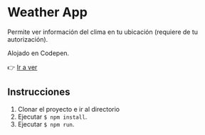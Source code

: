 # Weather App

Permite ver información del clima en tu ubicación (requiere de tu autorización).

Alojado en Codepen.

:point_right: [Ir a ver](https://codepen.io/kurotom/pen/BarrbeR)


## Instrucciones

1. Clonar el proyecto e ir al directorio
2. Ejecutar `$ npm install`.
3. Ejecutar `$ npm run`.
